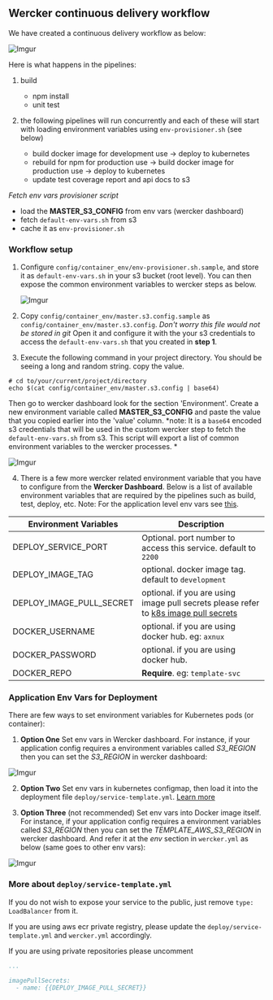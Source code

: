 ## Wercker continuous delivery workflow
We have created a continuous delivery workflow as below:

![Imgur](http://i.imgur.com/0qfoMaB.png)

Here is what happens in the pipelines:

1. build
    - npm install
    - unit test

2. the following pipelines will run concurrently and each of these will start with loading environment variables using `env-provisioner.sh` (see below)
    - build docker image for development use -> deploy to kubernetes
    - rebuild for npm for production use -> build docker image for production use -> deploy to kubernetes
    - update test coverage report and api docs to s3


*Fetch env vars provisioner script*

  - load the **MASTER_S3_CONFIG** from env vars (wercker dashboard)
  - fetch `default-env-vars.sh` from s3
  - cache it as `env-provisioner.sh`


### Workflow setup
1. Configure `config/container_env/env-provisioner.sh.sample`, and store it as `default-env-vars.sh` in your s3 bucket (root level).
   You can then expose the common environment variables to wercker steps as below.

   ![Imgur](http://i.imgur.com/KgioS8S.png)

2. Copy `config/container_env/master.s3.config.sample` as `config/container_env/master.s3.config`. *Don't worry this file would not be stored in git*
  Open it and configure it with the your s3 credentials to access the `default-env-vars.sh` that you created in **step 1**.

3. Execute the following command in your project directory.
   You should be seeing a long and random string. copy the value.
  ```shell
  # cd to/your/current/project/directory
  echo $(cat config/container_env/master.s3.config | base64)
  ```
  Then go to wercker dashboard look for the section 'Environment'.
  Create a new environment variable called **MASTER_S3_CONFIG** and paste the value that you copied earlier into the 'value' column.
  *note: It is a `base64` encoded s3 credentials that will be used in the custom wercker step to fetch the `default-env-vars.sh` from s3. This script will export a list of common environment variables to the wercker processes.  *

  ![Imgur](http://i.imgur.com/9JZwuCI.png)

4. There is a few more wercker related environment variable that you have to configure from the **Wercker Dashboard**.
Below is a list of available environment variables that are required by the pipelines such as build, test, deploy, etc.
Note: For the application level env vars see [this](#application-env-vars).

| Environment Variables | Description |
| --------------------- | ----------- |
| DEPLOY_SERVICE_PORT   | Optional. port number to access this service. default to `2200` |
| DEPLOY_IMAGE_TAG   | optional. docker image tag. default to `development` |
| DEPLOY_IMAGE_PULL_SECRET   | optional. if you are using image pull secrets please refer to [k8s image pull secrets](http://kubernetes.io/docs/user-guide/images/#using-a-private-registry) |
| DOCKER_USERNAME   | optional. if you are using docker hub. eg: `axnux` |
| DOCKER_PASSWORD   | optional. if you are using docker hub. |
| DOCKER_REPO   | **Require**. eg: `template-svc` |


### Application Env Vars for Deployment
There are few ways to set environment variables for Kubernetes pods (or container):

1. **Option One** Set env vars in Wercker dashboard.
 For instance, if your application config requires a environment variables called *S3_REGION*
 then you can set the *S3_REGION* in wercker dashboard:

  ![Imgur](http://i.imgur.com/A5iq1jF.png)

2. **Option Two** Set env vars in kubernetes configmap,
 then load it into the deployment file `deploy/service-template.yml`. [Learn more](http://kubernetes.io/docs/user-guide/configmap/#use-case-consume-configmap-in-environment-variables)

3. **Option Three** (not recommended) Set env vars into Docker image itself.
For instance, if your application config requires a environment variables called *S3_REGION*
then you can set the *TEMPLATE_AWS_S3_REGION* in wercker dashboard.
And refer it at the *env* section in `wercker.yml` as below (same goes to other env vars):

  ![Imgur](http://i.imgur.com/nmwYhbK.png)



### More about `deploy/service-template.yml`
If you do not wish to expose your service to the public, just remove
`type: LoadBalancer` from it.

If you are using aws ecr private registry, please update the `deploy/service-template.yml` and `wercker.yml` accordingly.

If you are using private repositories please uncomment

```yml
...

imagePullSecrets:
  - name: {{DEPLOY_IMAGE_PULL_SECRET}}
```
